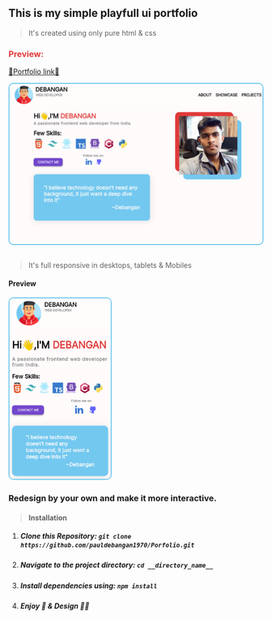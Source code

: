 ## This is my simple playfull ui portfolio

> It's created using only pure html & css

<h3 style="color:#E03A3A"> Preview: </h3>

[🔗Portfolio link🔗](https://debangan202ok.github.io/Porfolio/)

<div style="border:2px solid #73C8EE;border-radius:10px;overflow:hidden"><img src="./snapshot/desktoprev.png"></div>

<br/>

> It's full responsive in desktops, tablets & Mobiles

<h4> Preview </h4>
<div><img style="border:2px solid #73C8EE;border-radius:10px;overflow:hidden;" src="./snapshot/mobileprev.png" alt="mobile preview" width="200">
</div>

### Redesign by your own and make it more interactive.

> #### Installation

1. ##### Clone this Repository: `git clone https://github.com/pauldebangan1970/Porfolio.git`
2. ##### Navigate to the project directory: `cd __directory_name__`
3. ##### Install dependencies using: `npm install`
4. ##### Enjoy 🥳 & Design 👩‍💻 